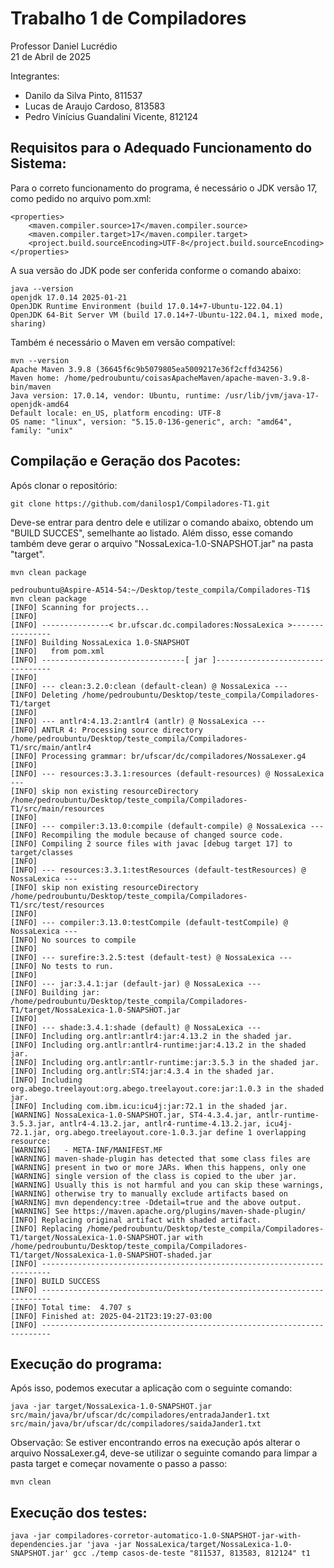 # Trabalho 1 de Compiladores
Professor Daniel Lucrédio <br>
21 de Abril de 2025

Integrantes:
- Danilo da Silva Pinto, 811537
- Lucas de Araujo Cardoso, 813583
- Pedro Vinícius Guandalini Vicente, 812124

## Requisitos para o Adequado Funcionamento do Sistema:

Para o correto funcionamento do programa, é necessário o JDK versão 17, como pedido no arquivo pom.xml:
```
<properties>
    <maven.compiler.source>17</maven.compiler.source>
    <maven.compiler.target>17</maven.compiler.target>
    <project.build.sourceEncoding>UTF-8</project.build.sourceEncoding>
</properties>
```

A sua versão do JDK pode ser conferida conforme o comando abaixo:
```
java --version
openjdk 17.0.14 2025-01-21
OpenJDK Runtime Environment (build 17.0.14+7-Ubuntu-122.04.1)
OpenJDK 64-Bit Server VM (build 17.0.14+7-Ubuntu-122.04.1, mixed mode, sharing)
```

Também é necessário o Maven em versão compatível:
```
mvn --version
Apache Maven 3.9.8 (36645f6c9b5079805ea5009217e36f2cffd34256)
Maven home: /home/pedroubuntu/coisasApacheMaven/apache-maven-3.9.8-bin/maven
Java version: 17.0.14, vendor: Ubuntu, runtime: /usr/lib/jvm/java-17-openjdk-amd64
Default locale: en_US, platform encoding: UTF-8
OS name: "linux", version: "5.15.0-136-generic", arch: "amd64", family: "unix"
```



## Compilação e Geração dos Pacotes:

Após clonar o repositório:
```
git clone https://github.com/danilosp1/Compiladores-T1.git
```
Deve-se entrar para dentro dele e utilizar o comando abaixo, obtendo um "BUILD SUCCES", semelhante ao listado.
Além disso, esse comando também deve gerar o arquivo "NossaLexica-1.0-SNAPSHOT.jar" na pasta "target".
```
mvn clean package
```
```
pedroubuntu@Aspire-A514-54:~/Desktop/teste_compila/Compiladores-T1$ mvn clean package
[INFO] Scanning for projects...
[INFO] 
[INFO] ---------------< br.ufscar.dc.compiladores:NossaLexica >----------------
[INFO] Building NossaLexica 1.0-SNAPSHOT
[INFO]   from pom.xml
[INFO] --------------------------------[ jar ]---------------------------------
[INFO] 
[INFO] --- clean:3.2.0:clean (default-clean) @ NossaLexica ---
[INFO] Deleting /home/pedroubuntu/Desktop/teste_compila/Compiladores-T1/target
[INFO] 
[INFO] --- antlr4:4.13.2:antlr4 (antlr) @ NossaLexica ---
[INFO] ANTLR 4: Processing source directory /home/pedroubuntu/Desktop/teste_compila/Compiladores-T1/src/main/antlr4
[INFO] Processing grammar: br/ufscar/dc/compiladores/NossaLexer.g4
[INFO] 
[INFO] --- resources:3.3.1:resources (default-resources) @ NossaLexica ---
[INFO] skip non existing resourceDirectory /home/pedroubuntu/Desktop/teste_compila/Compiladores-T1/src/main/resources
[INFO] 
[INFO] --- compiler:3.13.0:compile (default-compile) @ NossaLexica ---
[INFO] Recompiling the module because of changed source code.
[INFO] Compiling 2 source files with javac [debug target 17] to target/classes
[INFO] 
[INFO] --- resources:3.3.1:testResources (default-testResources) @ NossaLexica ---
[INFO] skip non existing resourceDirectory /home/pedroubuntu/Desktop/teste_compila/Compiladores-T1/src/test/resources
[INFO] 
[INFO] --- compiler:3.13.0:testCompile (default-testCompile) @ NossaLexica ---
[INFO] No sources to compile
[INFO] 
[INFO] --- surefire:3.2.5:test (default-test) @ NossaLexica ---
[INFO] No tests to run.
[INFO] 
[INFO] --- jar:3.4.1:jar (default-jar) @ NossaLexica ---
[INFO] Building jar: /home/pedroubuntu/Desktop/teste_compila/Compiladores-T1/target/NossaLexica-1.0-SNAPSHOT.jar
[INFO] 
[INFO] --- shade:3.4.1:shade (default) @ NossaLexica ---
[INFO] Including org.antlr:antlr4:jar:4.13.2 in the shaded jar.
[INFO] Including org.antlr:antlr4-runtime:jar:4.13.2 in the shaded jar.
[INFO] Including org.antlr:antlr-runtime:jar:3.5.3 in the shaded jar.
[INFO] Including org.antlr:ST4:jar:4.3.4 in the shaded jar.
[INFO] Including org.abego.treelayout:org.abego.treelayout.core:jar:1.0.3 in the shaded jar.
[INFO] Including com.ibm.icu:icu4j:jar:72.1 in the shaded jar.
[WARNING] NossaLexica-1.0-SNAPSHOT.jar, ST4-4.3.4.jar, antlr-runtime-3.5.3.jar, antlr4-4.13.2.jar, antlr4-runtime-4.13.2.jar, icu4j-72.1.jar, org.abego.treelayout.core-1.0.3.jar define 1 overlapping resource: 
[WARNING]   - META-INF/MANIFEST.MF
[WARNING] maven-shade-plugin has detected that some class files are
[WARNING] present in two or more JARs. When this happens, only one
[WARNING] single version of the class is copied to the uber jar.
[WARNING] Usually this is not harmful and you can skip these warnings,
[WARNING] otherwise try to manually exclude artifacts based on
[WARNING] mvn dependency:tree -Ddetail=true and the above output.
[WARNING] See https://maven.apache.org/plugins/maven-shade-plugin/
[INFO] Replacing original artifact with shaded artifact.
[INFO] Replacing /home/pedroubuntu/Desktop/teste_compila/Compiladores-T1/target/NossaLexica-1.0-SNAPSHOT.jar with /home/pedroubuntu/Desktop/teste_compila/Compiladores-T1/target/NossaLexica-1.0-SNAPSHOT-shaded.jar
[INFO] ------------------------------------------------------------------------
[INFO] BUILD SUCCESS
[INFO] ------------------------------------------------------------------------
[INFO] Total time:  4.707 s
[INFO] Finished at: 2025-04-21T23:19:27-03:00
[INFO] ------------------------------------------------------------------------
```



## Execução do programa:

Após isso, podemos executar a aplicação com o seguinte comando:
```
java -jar target/NossaLexica-1.0-SNAPSHOT.jar src/main/java/br/ufscar/dc/compiladores/entradaJander1.txt src/main/java/br/ufscar/dc/compiladores/saidaJander1.txt
```

Observação: Se estiver encontrando erros na execução após alterar o arquivo NossaLexer.g4, deve-se utilizar o seguinte comando para limpar a pasta target e começar novamente o passo a passo:
```
mvn clean
```


## Execução dos testes:

```
java -jar compiladores-corretor-automatico-1.0-SNAPSHOT-jar-with-dependencies.jar 'java -jar NossaLexica/target/NossaLexica-1.0-SNAPSHOT.jar' gcc ./temp casos-de-teste "811537, 813583, 812124" t1
```
